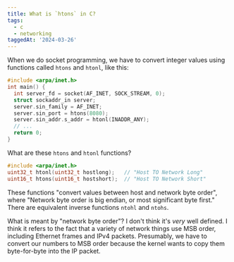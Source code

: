 ```yaml
---
title: What is `htons` in C?
tags:
  - c
  - networking
taggedAt: '2024-03-26'
---
```


When we do socket programming, we have to convert integer values using functions called `htons` and `htonl`, like this:

```c
#include <arpa/inet.h>
int main() {
  int server_fd = socket(AF_INET, SOCK_STREAM, 0);
  struct sockaddr_in server;
  server.sin_family = AF_INET;
  server.sin_port = htons(8080);
  server.sin_addr.s_addr = htonl(INADDR_ANY);
  // ...
  return 0;
}
```

What are these `htons` and `htonl` functions?

```c
#include <arpa/inet.h>
uint32_t htonl(uint32_t hostlong);   // "Host TO Network Long"
uint16_t htons(uint16_t hostshort);  // "Host TO Network Short"
```

These functions "convert values between host and network byte order", where "Network byte order is big endian, or most significant byte first." There are equivalent inverse functions `ntohl` and `ntohs`.

What is meant by "network byte order"? I don't think it's _very_ well defined. I think it refers to the fact that a variety of network things use MSB order, including Ethernet frames and IPv4 packets. Presumably, we have to convert our numbers to MSB order because the kernel wants to copy them byte-for-byte into the IP packet.
